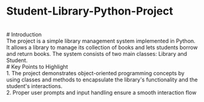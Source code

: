 # Student-Library-Python-Project
<br>
# Introduction
<br>
The project is a simple library management system implemented in Python. It allows a library to manage its collection of books and lets students borrow and return books. The system consists of two main classes: Library and Student.
<br>
# Key Points to Highlight
<br>
1. The project demonstrates object-oriented programming concepts by using classes and methods to encapsulate the library's functionality and the student's interactions.
<br>
2. Proper user prompts and input handling ensure a smooth interaction flow
